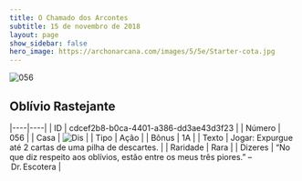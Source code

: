```yaml
---
title: O Chamado dos Arcontes
subtitle: 15 de novembro de 2018
layout: page
show_sidebar: false
hero_image: https://archonarcana.com/images/5/5e/Starter-cota.jpg
---
```


![056](https://cdn.keyforgegame.com/media/card_front/pt/341_056_4RHHVXPC3X35_pt.png)

## Oblívio Rastejante

|----|----|
| ID | cdcef2b8-b0ca-4401-a386-dd3ae43d3f23 |
| Número | 056 |
| Casa | ![Dis](https://archonarcana.com/images/thumb/e/e8/Dis.png/22px-Dis.png "Dis") |
| Tipo | Ação |
| Bônus | 1A |
| Texto | Jogar: Expurgue até 2 cartas de uma pilha de descartes. |
| Raridade | Rara |
| Dizeres | “No que diz respeito aos oblívios, estão entre  os meus três piores.” – Dr. Escotera |